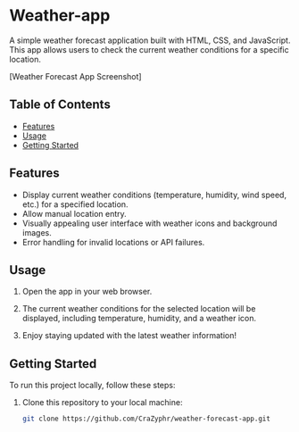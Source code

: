 # Weather-app

A simple weather forecast application built with HTML, CSS, and JavaScript. This app allows users to check the current weather conditions for a specific location.

[Weather Forecast App Screenshot]

## Table of Contents

- [Features](#features)
- [Usage](#usage)
- [Getting Started](#getting-started)

## Features

- Display current weather conditions (temperature, humidity, wind speed, etc.) for a specified location.
- Allow manual location entry.
- Visually appealing user interface with weather icons and background images.
- Error handling for invalid locations or API failures.

## Usage

1. Open the app in your web browser.

2. The current weather conditions for the selected location will be displayed, including temperature, humidity, and a weather icon.

3. Enjoy staying updated with the latest weather information!

## Getting Started

To run this project locally, follow these steps:

1. Clone this repository to your local machine:

   ```bash
   git clone https://github.com/CraZyphr/weather-forecast-app.git
